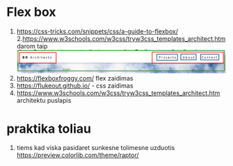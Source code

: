 # Flex box

1. https://css-tricks.com/snippets/css/a-guide-to-flexbox/ 2.https://www.w3schools.com/w3css/tryw3css_templates_architect.htm darom taip ![](assets/2023-06-12-11-02-32.png)
2. https://flexboxfroggy.com/ flex zaidimas
3. https://flukeout.github.io/ - css zaidimas
4. https://www.w3schools.com/w3css/tryw3css_templates_architect.htm architektu puslapis

# praktika toliau

1. tiems kad viska pasidaret sunkesne tolimesne uzduotis https://preview.colorlib.com/theme/raptor/
